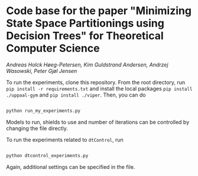 # Code base for the paper "Minimizing State Space Partitionings using Decision Trees" for Theoretical Computer Science

_Andreas Holck Høeg-Petersen, Kim Guldstrand Andersen, Andrzej Wasowski, Peter Gjøl Jensen_

To run the experiments, clone this repository. From the root directory, run `pip install -r requirements.txt` and install the local packages `pip install ./uppaal-gym` and `pip install ./viper`. Then, you can do

```python

python run_my_experiments.py

```

Models to run, shields to use and number of iterations can be controlled by changing the file directly.

To run the experiments related to `dtControl`, run

```python

python dtcontrol_experiments.py
```

Again, additional settings can be specified in the file.

